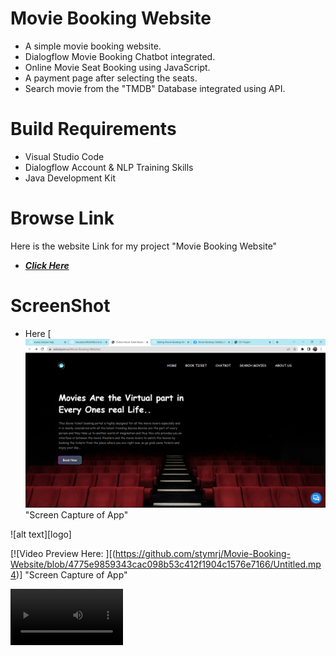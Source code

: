 # Movie Booking Website

- A simple movie booking website.
- Dialogflow Movie Booking Chatbot integrated.
- Online Movie Seat Booking using JavaScript.
- A payment page after selecting the seats.
- Search movie from the "TMDB" Database integrated using API.


# Build Requirements
- Visual Studio Code
- Dialogflow Account & NLP Training Skills
- Java Development Kit

# Browse Link
Here is the website Link for my project "Movie Booking Website"

- ***[Click Here](https://asksatyam.co/Movie-Booking-Website/)***


# ScreenShot
- Here 
[![Demo CountPages alpha](https://github.com/stymrj/Movie-Booking-Website/blob/main/image_preview.png) "Screen Capture of App"


![alt text][logo]

[![Video Preview Here: ][(https://github.com/stymrj/Movie-Booking-Website/blob/4775e9859343cac098b53c412f1904c1576e7166/Untitled.mp4)] "Screen Capture of App"


<video src='https://github.com/stymrj/Movie-Booking-Website/blob/4775e9859343cac098b53c412f1904c1576e7166/Untitled.mp4' width=180/>


[![Watch the video](https://i.imgur.com/vKb2F1B.png)](https://github.com/stymrj/Movie-Booking-Website/blob/4775e9859343cac098b53c412f1904c1576e7166/Untitled.mp4)
